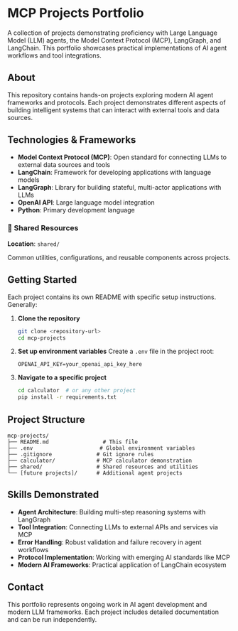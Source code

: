 # MCP Projects Portfolio

A collection of projects demonstrating proficiency with Large Language Model (LLM) agents, the Model Context Protocol (MCP), LangGraph, and LangChain. This portfolio showcases practical implementations of AI agent workflows and tool integrations.

## About

This repository contains hands-on projects exploring modern AI agent frameworks and protocols. Each project demonstrates different aspects of building intelligent systems that can interact with external tools and data sources.

## Technologies & Frameworks

- **Model Context Protocol (MCP)**: Open standard for connecting LLMs to external data sources and tools
- **LangChain**: Framework for developing applications with language models
- **LangGraph**: Library for building stateful, multi-actor applications with LLMs
- **OpenAI API**: Large language model integration
- **Python**: Primary development language

### 🔄 Shared Resources
**Location**: `shared/`

Common utilities, configurations, and reusable components across projects.

## Getting Started

Each project contains its own README with specific setup instructions. Generally:

1. **Clone the repository**
   ```bash
   git clone <repository-url>
   cd mcp-projects
   ```

2. **Set up environment variables**
   Create a `.env` file in the project root:
   ```
   OPENAI_API_KEY=your_openai_api_key_here
   ```

3. **Navigate to a specific project**
   ```bash
   cd calculator  # or any other project
   pip install -r requirements.txt
   ```

## Project Structure

```
mcp-projects/
├── README.md                 # This file
├── .env                     # Global environment variables
├── .gitignore              # Git ignore rules
├── calculator/             # MCP calculator demonstration
├── shared/                 # Shared resources and utilities
└── [future projects]/      # Additional agent projects
```

## Skills Demonstrated

- **Agent Architecture**: Building multi-step reasoning systems with LangGraph
- **Tool Integration**: Connecting LLMs to external APIs and services via MCP
- **Error Handling**: Robust validation and failure recovery in agent workflows
- **Protocol Implementation**: Working with emerging AI standards like MCP
- **Modern AI Frameworks**: Practical application of LangChain ecosystem


## Contact

This portfolio represents ongoing work in AI agent development and modern LLM frameworks. Each project includes detailed documentation and can be run independently.
